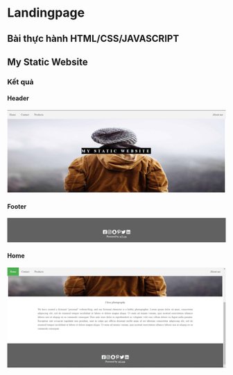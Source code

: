 # Landingpage

## Bài thực hành HTML/CSS/JAVASCRIPT
## My Static Website

### Kết quả

#### Header
![Header](screenshots/s1.png)
#### Footer
![Footer](screenshots/s2.png)
#### Home
![Home](screenshots/s3.png)